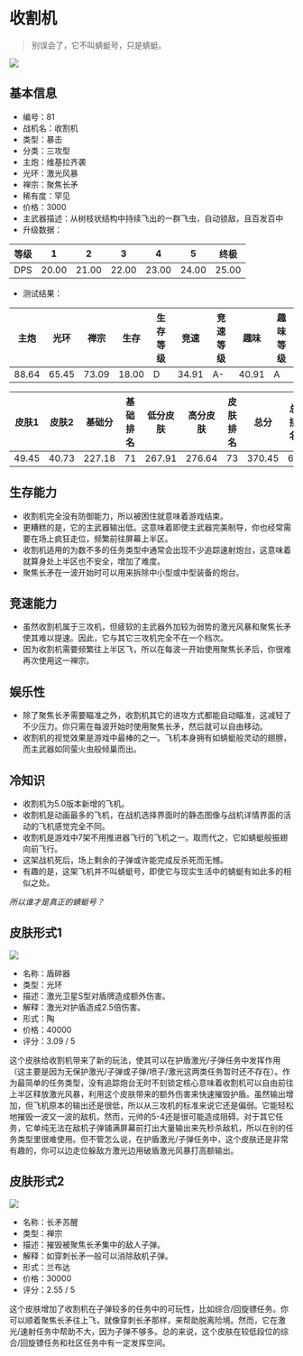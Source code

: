 # 收割机

> 别误会了，它不叫蜻蜓号，只是蜻蜓。

<img src="/ships/ship_81.png" style={{zoom:1}}/>

## 基本信息

- 编号：81
- 战机名：收割机
- 类型：暴击
- 分类：三攻型
- 主炮：维基拉齐袭
- 光环：激光风暴
- 禅宗：聚焦长矛
- 稀有度：罕见
- 价格：3000
- 主武器描述：从树枝状结构中持续飞出的一群飞虫，自动锁敌，且百发百中
- 升级数据：

| 等级 | 1 | 2 | 3 | 4 | 5 | 终极 |
|--|--|--|--|--|--|--|
| DPS | 20.00 | 21.00 | 22.00 | 23.00 | 24.00 | 25.00 |

- 测试结果：

| 主炮 | 光环 | 禅宗 | 生存 | 生存等级 | 竞速 | 竞速等级 | 趣味 | 趣味等级 |
|--|--|--|--|--|--|--|--|--|
| 88.64 | 65.45 | 73.09 | 18.00 | D | 34.91 | A- | 40.91 | A |

| 皮肤1 | 皮肤2 | 基础分 | 基础排名 | 低分皮肤 | 高分皮肤 | 皮肤排名 | 总分 | 总排名 |
|--|--|--|--|--|--|--|--|--|
| 49.45 | 40.73 | 227.18 | 71 | 267.91 | 276.64 | 73 | 370.45 | 69 |

## 生存能力

- 收割机完全没有防御能力，所以被困住就意味着游戏结束。
- 更糟糕的是，它的主武器输出低。这意味着即使主武器完美制导，你也经常需要在场上疯狂走位，频繁前往屏幕上半区。
- 收割机适用的为数不多的任务类型中通常会出现不少追踪速射炮台，这意味着就算身处上半区也不安全，增加了难度。
- 聚焦长矛在一波开始时可以用来拆除中小型或中型装备的炮台。

## 竞速能力

- 虽然收割机属于三攻机，但疲软的主武器外加较为弱势的激光风暴和聚焦长矛使其难以提速。因此，它与其它三攻机完全不在一个档次。
- 因为收割机需要频繁往上半区飞，所以在每波一开始使用聚焦长矛后，你很难再次使用这一禅宗。

## 娱乐性

- 除了聚焦长矛需要瞄准之外，收割机其它的进攻方式都能自动瞄准，这减轻了不少压力。你只需在每波开始时使用聚焦长矛，然后就可以自由移动。
- 收割机的视觉效果是游戏中最棒的之一。飞机本身拥有如蜻蜓般灵动的翅膀，而主武器如同萤火虫般倾巢而出。

## 冷知识

- 收割机为5.0版本新增的飞机。
- 收割机是动画最多的飞机，在战机选择界面时的静态图像与战机详情界面的活动的飞机感觉完全不同。
- 收割机是游戏中7架不用推进器飞行的飞机之一。取而代之，它如蜻蜓般振翅向前飞行。
- 这架战机死后，场上剩余的子弹或许能完成反杀死而无憾。
- 有趣的是，这架飞机并不叫蜻蜓号，即使它与现实生活中的蜻蜓有如此多的相似之处。

*所以谁才是真正的蜻蜓号？*

## 皮肤形式1

<img src="/ships/ship_81_apex_1.png" style={{zoom:1}}/>

- 名称：盾碎器
- 类型：光环
- 描述：激光卫星S型对盾牌造成额外伤害。
- 解释：激光对护盾造成2.5倍伤害。
- 形式：陶
- 价格：40000
- 评分：3.09 / 5

这个皮肤给收割机带来了新的玩法，使其可以在护盾激光/子弹任务中发挥作用（这主要是因为无保护激光/子弹或子弹/喷子/激光这两类任务暂时还不存在）。作为最简单的任务类型，没有追踪炮台无时不刻锁定核心意味着收割机可以自由前往上半区释放激光风暴，利用这个皮肤带来的额外伤害来快速摧毁护盾。虽然输出增加，但飞机原本的输出还是很低，所以从三攻机的标准来说它还是偏弱。它能轻松地摧毁一波又一波的敌机，然而，元帅的5-4还是很可能造成阻碍。对于其它任务，它单纯无法在敌机子弹铺满屏幕前打出大量输出来先秒杀敌机，所以在别的任务类型里很难使用。但不管怎么说，在护盾激光/子弹任务中，这个皮肤还是非常有趣的，你可以边走位躲敌方激光边用破盾激光风暴打高额输出。

## 皮肤形式2

<img src="/ships/ship_81_apex_2.png" style={{zoom:1}}/>

- 名称：长矛苏醒
- 类型：禅宗
- 描述：摧毁被聚焦长矛集中的敌人子弹。
- 解释：如穿刺长矛一般可以消除敌机子弹。
- 形式：兰布达
- 价格：30000
- 评分：2.55 / 5

这个皮肤增加了收割机在子弹较多的任务中的可玩性，比如综合/回旋镖任务。你可以顺着聚焦长矛往上飞，就像穿刺长矛那样，来帮助脱离险境。然而，它在激光/速射任务中帮助不大，因为子弹不够多。总的来说，这个皮肤在较低段位的综合/回旋镖任务和社区任务中有一定发挥空间。
